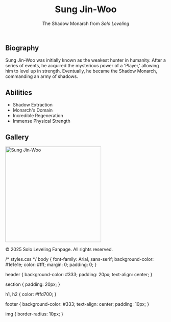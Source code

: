 <!DOCTYPE html>
<html lang="en">
<head>
  <meta charset="UTF-8" />
  <meta name="viewport" content="width=device-width, initial-scale=1.0" />
  <title>Sung Jin-Woo - Solo Leveling</title>
  <link rel="stylesheet" href="styles.css" />
</head>
<body>
  <header>
    <h1>Sung Jin-Woo</h1>
    <p>The Shadow Monarch from <em>Solo Leveling</em></p>
  </header>

  <section id="bio">
    <h2>Biography</h2>
    <p>Sung Jin-Woo was initially known as the weakest hunter in humanity. After a series of events, he acquired the mysterious power of a 'Player,' allowing him to level up in strength. Eventually, he became the Shadow Monarch, commanding an army of shadows.</p>
  </section>

  <section id="abilities">
    <h2>Abilities</h2>
    <ul>
      <li>Shadow Extraction</li>
      <li>Monarch's Domain</li>
      <li>Incredible Regeneration</li>
      <li>Immense Physical Strength</li>
    </ul>
  </section>

  <section id="gallery">
    <h2>Gallery</h2>
    <img src="sungjinwoo.jpg" alt="Sung Jin-Woo" width="300" />
  </section>

  <footer>
    <p>© 2025 Solo Leveling Fanpage. All rights reserved.</p>
  </footer>
</body>
</html>

/* styles.css */
body {
  font-family: Arial, sans-serif;
  background-color: #1e1e1e;
  color: #fff;
  margin: 0;
  padding: 0;
}

header {
  background-color: #333;
  padding: 20px;
  text-align: center;
}

section {
  padding: 20px;
}

h1, h2 {
  color: #ffd700;
}

footer {
  background-color: #333;
  text-align: center;
  padding: 10px;
}

img {
  border-radius: 10px;
} 
